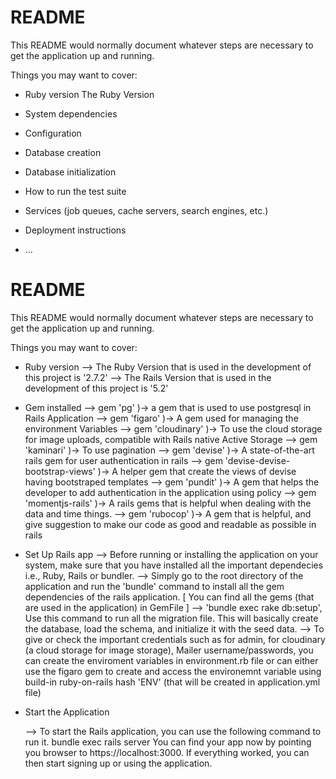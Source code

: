 # README

This README would normally document whatever steps are necessary to get the
application up and running.

Things you may want to cover:

* Ruby version
  The Ruby Version

* System dependencies

* Configuration

* Database creation

* Database initialization

* How to run the test suite

* Services (job queues, cache servers, search engines, etc.)

* Deployment instructions

* ...


# README

This README would normally document whatever steps are necessary to get the
application up and running.

Things you may want to cover:

* Ruby version
  --> The Ruby Version that is used in the development of this project is '2.7.2'
  --> The Rails Version that is used in the development of this project is '5.2'

* Gem installed
  --> gem 'pg' )-> a gem that is used to use postgresql in Rails Application
  --> gem 'figaro' )-> A gem used for managing the environment Variables
  --> gem 'cloudinary' )-> To use the cloud storage for image uploads, compatible with Rails native Active Storage
  --> gem 'kaminari' )-> To use pagination
  --> gem 'devise' )-> A state-of-the-art rails gem for user authentication in rails
  --> gem 'devise-devise-bootstrap-views' )-> A helper gem that create the views of devise having bootstraped templates
  --> gem 'pundit' )-> A gem that helps the developer to add authentication in the application using policy
  --> gem 'momentjs-rails' )-> A rails gems that is helpful when dealing with the data and time things.
  --> gem 'rubocop' )-> A gem that is helpful, and give suggestion to make our code as good and readable as possible in rails

* Set Up Rails app
  --> Before running or installing the application on your system, make sure that you have installed all the important dependecies i.e., Ruby, Rails or bundler.
  --> Simply go to the root directory of the application and run the 'bundle' command to install all the gem dependencies of the rails application. [ You can find all the gems (that are used in the application) in GemFile ]
  --> 'bundle exec rake db:setup', Use this command to run all the migration file. This will basically create the database, load the schema, and initialize it with the seed data.
  --> To give or check the important credentials such as for admin, for cloudinary (a cloud storage for image storage), Mailer username/passwords, you can create the enviroment variables in environment.rb file or can either use the figaro gem to create and access the environemnt variable using build-in ruby-on-rails hash 'ENV' (that will be created in application.yml file)

* Start the Application

  --> To start the Rails application, you can use the following command to run it.
  bundle exec rails server
  You can find your app now by pointing you browser to https://localhost:3000. If everything worked, you can then start signing up or using the application.
